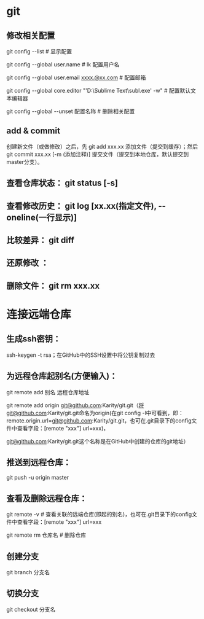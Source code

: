 # git

## 修改相关配置

git config --list  # 显示配置

git config --global user.name  # lk 配置用户名

git config --global user.email xxxx.@xx.com  # 配置邮箱

git config --global core.editor "'D:\Sublime Text\subl.exe' -w"  # 配置默认文本编辑器

git config --global --unset 配置名称  # 删除相关配置

## add & commit

创建新文件（或做修改）之后，先 git add xxx.xx 添加文件（提交到缓存）；然后 git commit xxx.xx [-m (添加注释)] 提交文件（提交到本地仓库，默认提交到master分支）。

## 查看仓库状态： git status [-s]

## 查看修改历史： git log [xx.xx(指定文件), --oneline(一行显示)]

## 比较差异： git diff

## 还原修改 ：

## 删除文件： git rm xxx.xx

# 连接远端仓库

## 生成ssh密钥： 

ssh-keygen -t rsa；在GitHub中的SSH设置中将公钥复制过去

## 为远程仓库起别名(方便输入)：

git remote add 别名 远程仓库地址

git remote add origin git@github.com:Karity/git.git（将git@github.com:Karity/git.git命名为origin(在git config -l中可看到，即：remote.origin.url=git@github.com:Karity/git.git，也可在.git目录下的config文件中查看字段：[remote "xxx"] url=xxx)，

git@github.com:Karity/git.git这个名称是在GitHub中创建的仓库的git地址）

## 推送到远程仓库：

git push -u origin master

## 查看及删除远程仓库：

git remote -v  # 查看关联的远端仓库(即起的别名)，也可在.git目录下的config文件中查看字段：[remote "xxx"] url=xxx

git remote rm 仓库名  # 删除仓库

## 创建分支

git branch 分支名

## 切换分支

git checkout 分支名